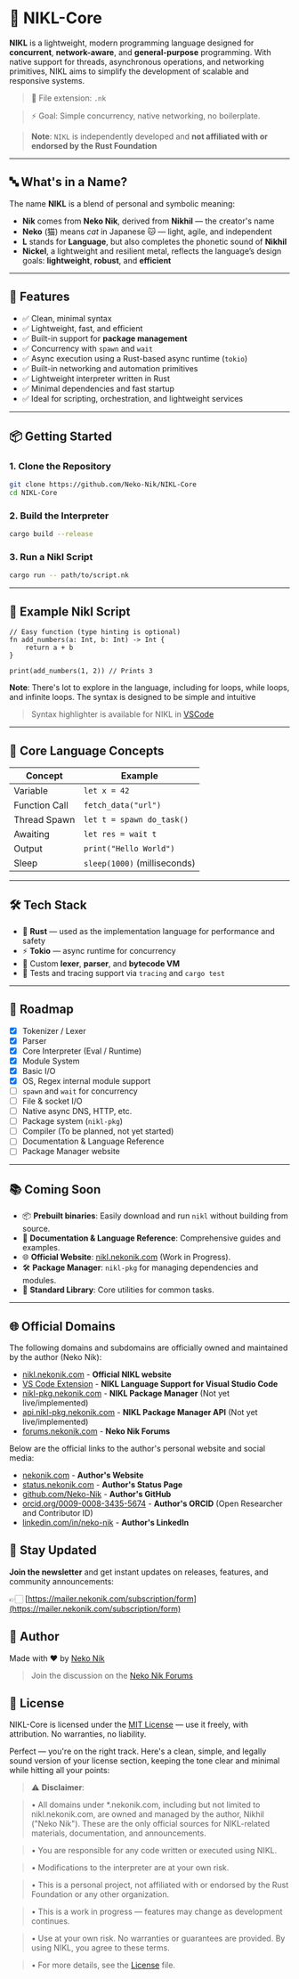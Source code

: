 # 🐾 NIKL-Core

**NIKL** is a lightweight, modern programming language designed for **concurrent**, **network-aware**, and **general-purpose** programming. With native support for threads, asynchronous operations, and networking primitives, NIKL aims to simplify the development of scalable and responsive systems.

> 📝 File extension: `.nk`

> ⚡ Goal: Simple concurrency, native networking, no boilerplate.

> **Note**: `NIKL` is independently developed and **not affiliated with or endorsed by the Rust Foundation**

---

## 🔤 What's in a Name?

The name **NIKL** is a blend of personal and symbolic meaning:

* **Nik** comes from **Neko Nik**, derived from **Nikhil** — the creator's name
* **Neko** (猫) means *cat* in Japanese 🐱 — light, agile, and independent
* **L** stands for **Language**, but also completes the phonetic sound of **Nikhil**
* **Nickel**, a lightweight and resilient metal, reflects the language’s design goals: **lightweight**, **robust**, and **efficient**

---

## 🚀 Features

- ✅ Clean, minimal syntax
- ✅ Lightweight, fast, and efficient
- ✅ Built-in support for **package management**
- ✅ Concurrency with `spawn` and `wait`
- ✅ Async execution using a Rust-based async runtime (`tokio`)
- ✅ Built-in networking and automation primitives
- ✅ Lightweight interpreter written in Rust
- ✅ Minimal dependencies and fast startup
- ✅ Ideal for scripting, orchestration, and lightweight services

---

## 📦 Getting Started

### 1. Clone the Repository

```bash
git clone https://github.com/Neko-Nik/NIKL-Core
cd NIKL-Core
```

### 2. Build the Interpreter

```bash
cargo build --release
```

### 3. Run a Nikl Script

```bash
cargo run -- path/to/script.nk
```

---

## 📄 Example Nikl Script

```nk
// Easy function (type hinting is optional)
fn add_numbers(a: Int, b: Int) -> Int {
    return a + b
}

print(add_numbers(1, 2)) // Prints 3
```

**Note**: There's lot to explore in the language, including for loops, while loops, and infinite loops. The syntax is designed to be simple and intuitive

> Syntax highlighter is available for NIKL in [VSCode](https://marketplace.visualstudio.com/items?itemName=Neko-Nik.nikl-language-support)

---

## 🧠 Core Language Concepts

| Concept       | Example                      |
| ------------- | ---------------------------- |
| Variable      | `let x = 42`                 |
| Function Call | `fetch_data("url")`          |
| Thread Spawn  | `let t = spawn do_task()`    |
| Awaiting      | `let res = wait t`           |
| Output        | `print("Hello World")`       |
| Sleep         | `sleep(1000)` (milliseconds) |

---

## 🛠 Tech Stack

* 🦀 **Rust** — used as the implementation language for performance and safety
* ⚡ **Tokio** — async runtime for concurrency
* 🧩 Custom **lexer**, **parser**, and **bytecode VM**
* 🧪 Tests and tracing support via `tracing` and `cargo test`

---

## 📌 Roadmap

* [x] Tokenizer / Lexer
* [x] Parser
* [x] Core Interpreter (Eval / Runtime)
* [x] Module System
* [x] Basic I/O
* [x] OS, Regex internal module support
* [ ] `spawn` and `wait` for concurrency
* [ ] File & socket I/O
* [ ] Native async DNS, HTTP, etc.
* [ ] Package system (`nikl-pkg`)
* [ ] Compiler (To be planned, not yet started)
* [ ] Documentation & Language Reference
* [ ] Package Manager website

---

## 📚 Coming Soon

* 📦 **Prebuilt binaries**: Easily download and run `nikl` without building from source.
* 📖 **Documentation & Language Reference**: Comprehensive guides and examples.
* 🌐 **Official Website**: [nikl.nekonik.com](https://nikl.nekonik.com) (Work in Progress).
* 🛠 **Package Manager**: `nikl-pkg` for managing dependencies and modules.
* 🧪 **Standard Library**: Core utilities for common tasks.

---

## 🌐 Official Domains

The following domains and subdomains are officially owned and maintained by the author (Neko Nik):

* [nikl.nekonik.com](https://nikl.nekonik.com) - **Official NIKL website**
* [VS Code Extension](https://marketplace.visualstudio.com/items?itemName=Neko-Nik.nikl-language-support) - **NIKL Language Support for Visual Studio Code**
* [nikl-pkg.nekonik.com](https://nikl-pkg.nekonik.com) - **NIKL Package Manager** (Not yet live/implemented)
* [api.nikl-pkg.nekonik.com](https://api.nikl-pkg.nekonik.com) - **NIKL Package Manager API** (Not yet live/implemented)
* [forums.nekonik.com](https://forums.nekonik.com) - **Neko Nik Forums**


Below are the official links to the author's personal website and social media:

* [nekonik.com](https://www.nekonik.com) - **Author's Website**
* [status.nekonik.com](https://status.nekonik.com) - **Author's Status Page**
* [github.com/Neko-Nik](https://github.com/Neko-Nik) - **Author's GitHub**
* [orcid.org/0009-0008-3435-5674](https://orcid.org/0009-0008-3435-5674) - **Author's ORCID** (Open Researcher and Contributor ID)
* [linkedin.com/in/neko-nik](https://www.linkedin.com/in/neko-nik) - **Author's LinkedIn**


## 📨 Stay Updated

**Join the newsletter** and get instant updates on releases, features, and community announcements:

👉🏻 [https://mailer.nekonik.com/subscription/form](https://mailer.nekonik.com/subscription/form)


## 👤 Author

Made with ❤️ by [Neko Nik](https://www.nekonik.com/impressum)

> Join the discussion on the [Neko Nik Forums](https://forums.nekonik.com)

## 🪪 License

NIKL-Core is licensed under the [MIT License](https://github.com/Neko-Nik/NIKL-Core/blob/main/LICENSE) — use it freely, with attribution. No warranties, no liability.

Perfect — you're on the right track. Here's a clean, simple, and legally sound version of your license section, keeping the tone clear and minimal while hitting all your points:


> ⚠️ **Disclaimer**:

> • All domains under *.nekonik.com, including but not limited to nikl.nekonik.com, are owned and managed by the author, Nikhil ("Neko Nik"). These are the only official sources for NIKL-related materials, documentation, and announcements.

> • You are responsible for any code written or executed using NIKL.

> • Modifications to the interpreter are at your own risk.

> • This is a personal project, not affiliated with or endorsed by the Rust Foundation or any other organization.

> • This is a work in progress — features may change as development continues.

> • Use at your own risk. No warranties or guarantees are provided. By using NIKL, you agree to these terms.

> • For more details, see the [License](https://github.com/Neko-Nik/NIKL-Core/blob/main/LICENSE) file.
